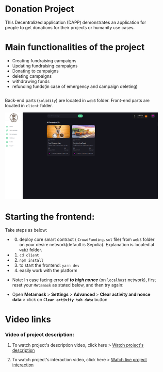# Donation Project

This Decentralized application (DAPP) demonstrates an application for people to get donations for their projects or humanity use cases.

# Main functionalities of the project
- Creating fundraising campaigns
- Updating fundraising campaigns
- Donating to campaigns
- deleting campaigns
- withdrawing funds
- refunding funds(in case of emergency and campaign deleting)

##

Back-end parts (`solidity`) are located in `web3` folder.
Front-end parts are located in `client` folder.

![Donation(crowdfunding or fundraising dapp)](Image/donation-dapp.png?raw=true)

# Starting the frontend:

Take steps as below:
- 0) deploy core smart contract ( `CrowdFunding.sol` file) from `web3` folder on your desire network(default is Sepolia). Explanation is located at `web3` folder.
- 1) `cd client`
- 2) `npm install`
- 3) to start the frontend: `yarn dev`
- 4) easily work with the platform

* Note: In case facing error of __*to high nonce*__ (on `localhost` network), first reset your `Metamask` as stated below, and then try again:
- Open __Metamask__ > __Settings__ > __Advanced__ > __Clear activity and nonce data__ > click on __`Clear activity tab data`__ button


# Video links
### Video of project description:


1. To watch project's description video, click here > [Watch project's description](https://mega.nz/file/utRknRDL#fd8FQJiRPkONAE2yk5bU7HSaRUTPk7Tv-VAv4ZzOCQQ)

2. To watch project's interaction video, click here > [Watch live project interaction](https://mega.nz/file/ToBwGZRJ#yk1_bEXX_gU7HaTZU9UeSKKEflhEpqPGfmMHKrFRs90)

